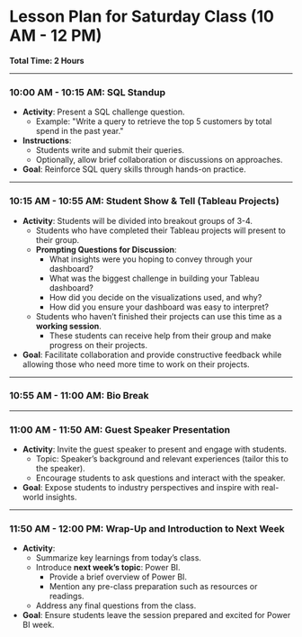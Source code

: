 # **Lesson Plan for Saturday Class (10 AM - 12 PM)**

**Total Time: 2 Hours**

---

### **10:00 AM - 10:15 AM: SQL Standup**
- **Activity**: Present a SQL challenge question.
  - Example: "Write a query to retrieve the top 5 customers by total spend in the past year."
- **Instructions**:  
  - Students write and submit their queries. 
  - Optionally, allow brief collaboration or discussions on approaches.
- **Goal**: Reinforce SQL query skills through hands-on practice.

---

### **10:15 AM - 10:55 AM: Student Show & Tell (Tableau Projects)**
- **Activity**: Students will be divided into breakout groups of 3-4.
  - Students who have completed their Tableau projects will present to their group.
  - **Prompting Questions for Discussion**:
    - What insights were you hoping to convey through your dashboard?
    - What was the biggest challenge in building your Tableau dashboard?
    - How did you decide on the visualizations used, and why?
    - How did you ensure your dashboard was easy to interpret?
  - Students who haven’t finished their projects can use this time as a **working session**.
    - These students can receive help from their group and make progress on their projects.
- **Goal**: Facilitate collaboration and provide constructive feedback while allowing those who need more time to work on their projects.

---

### **10:55 AM - 11:00 AM: Bio Break**

---

### **11:00 AM - 11:50 AM: Guest Speaker Presentation**
- **Activity**: Invite the guest speaker to present and engage with students.
  - Topic: Speaker’s background and relevant experiences (tailor this to the speaker).
  - Encourage students to ask questions and interact with the speaker.
- **Goal**: Expose students to industry perspectives and inspire with real-world insights.

---

### **11:50 AM - 12:00 PM: Wrap-Up and Introduction to Next Week**
- **Activity**:
  - Summarize key learnings from today’s class.
  - Introduce **next week’s topic**: Power BI.
    - Provide a brief overview of Power BI.
    - Mention any pre-class preparation such as resources or readings.
  - Address any final questions from the class.
- **Goal**: Ensure students leave the session prepared and excited for Power BI week.
